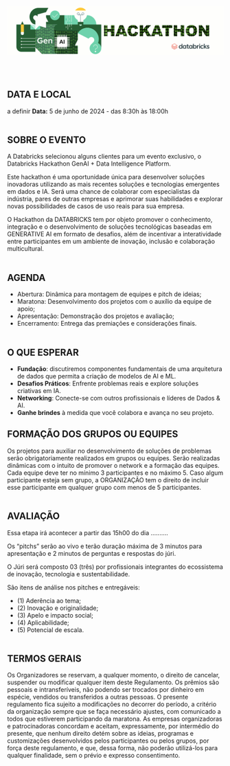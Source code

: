 <img src='https://github.com/Databricks-BR/genai_hackathon/raw/main/images/head_genai_hackathon.gif' width='800px'></img>


</br></br>


## DATA E LOCAL

a definir
**Data:** 5 de junho de 2024 - das 8:30h às 18:00h 
</br></br>

## SOBRE O EVENTO

A Databricks selecionou alguns clientes para um evento exclusivo, o Databricks Hackathon GenAI + Data Intelligence Platform.

Este hackathon é uma oportunidade única para desenvolver soluções inovadoras utilizando as mais recentes soluções e tecnologias emergentes em dados e IA. Será uma chance de colaborar com especialistas da indústria, pares de outras empresas e aprimorar suas habilidades e explorar novas possibilidades de casos de uso reais para sua empresa. 

O Hackathon da DATABRICKS tem por objeto promover o conhecimento, integração e o desenvolvimento de soluções tecnológicas baseadas em GENERATIVE AI em formato de desafios, além de incentivar a interatividade entre participantes em um ambiente de inovação, inclusão e colaboração multicultural.
</br></br>

## AGENDA

* Abertura: Dinâmica para montagem de equipes e pitch de ideias;
* Maratona: Desenvolvimento dos projetos com o auxílio da equipe de apoio;
* Apresentação: Demonstração dos projetos e avaliação;
* Encerramento: Entrega das premiações e considerações finais.
</br></br>

## O QUE ESPERAR

* **Fundação**: discutiremos componentes fundamentais de uma arquitetura de dados que permita a criação de modelos de AI e ML.
* **Desafios Práticos**: Enfrente problemas reais e explore soluções criativas em IA.
* **Networking**: Conecte-se com outros profissionais e líderes de Dados & AI.
* **Ganhe brindes** à medida que você colabora e avança no seu projeto. 

  
## FORMAÇÃO DOS GRUPOS OU EQUIPES 

Os projetos para auxiliar no desenvolvimento de soluções de problemas serão obrigatoriamente realizados em grupos ou equipes. Serão realizadas dinâmicas com o intuito de promover o network e a formação das equipes. Cada equipe deve ter no mínimo 3 participantes e no máximo 5. Caso algum participante esteja sem grupo, a ORGANIZAÇÃO tem o direito de incluir esse participante em qualquer grupo com menos de 5 participantes.
</br></br>

## AVALIAÇÃO

Essa etapa irá acontecer a partir das 15h00 do dia .......... 

Os “pitchs” serão ao vivo e terão duração máxima de 3 minutos para apresentação e 2 minutos de perguntas e respostas do júri.

O Júri será composto 03 (três) por profissionais integrantes do ecossistema de inovação, tecnologia e sustentabilidade.

São itens de análise nos pitches e entregáveis:

* (1) Aderência ao tema;
* (2) Inovação e originalidade;
* (3) Apelo e impacto social;
* (4) Aplicabilidade;
* (5) Potencial de escala.
</br></br>

## TERMOS GERAIS 

Os Organizadores se reservam, a qualquer momento, o direito de cancelar, suspender ou modificar qualquer item deste Regulamento. Os prêmios são pessoais e intransferíveis, não podendo ser trocados por dinheiro em espécie, vendidos ou transferidos a outras pessoas. O presente regulamento fica sujeito a modificações no decorrer do período, a critério da organização sempre que se faça necessário ajustes, com comunicado a todos que estiverem participando da maratona. As empresas organizadoras e patrocinadoras concordam e aceitam, expressamente, por intermédio do presente, que nenhum direito detém sobre as ideias, programas e customizações desenvolvidos pelos participantes ou pelos grupos, por força deste regulamento, e que, dessa forma, não poderão utilizá-los para qualquer finalidade, sem o prévio e expresso consentimento. 
</br></br>

